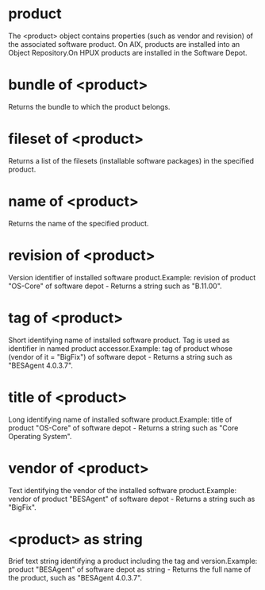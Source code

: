 # product

The &lt;product&gt; object contains properties (such as vendor and revision) of the associated software product. On AIX, products are installed into an Object Repository.On HPUX products are installed in the Software Depot.

# bundle of &lt;product&gt;

Returns the bundle to which the product belongs.

# fileset of &lt;product&gt;

Returns a list of the filesets (installable software packages) in the specified product.

# name of &lt;product&gt;

Returns the name of the specified product.

# revision of &lt;product&gt;

Version identifier of installed software product.Example: revision of product &quot;OS-Core&quot; of software depot - Returns a string such as &quot;B.11.00&quot;.

# tag of &lt;product&gt;

Short identifying name of installed software product. Tag is used as identifier in named product accessor.Example: tag of product whose (vendor of it = &quot;BigFix&quot;) of software depot - Returns a string such as &quot;BESAgent 4.0.3.7&quot;.

# title of &lt;product&gt;

Long identifying name of installed software product.Example: title of product &quot;OS-Core&quot; of software depot - Returns a string such as &quot;Core Operating System&quot;.

# vendor of &lt;product&gt;

Text identifying the vendor of the installed software product.Example: vendor of product &quot;BESAgent&quot; of software depot - Returns a string such as &quot;BigFix&quot;.

# &lt;product&gt; as string

Brief text string identifying a product including the tag and version.Example: product &quot;BESAgent&quot; of software depot as string - Returns the full name of the product, such as &quot;BESAgent 4.0.3.7&quot;.
